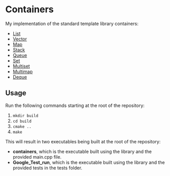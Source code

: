 # Containers
My implementation of the standard template library containers:
- [List](https://www.cplusplus.com/reference/list/list/)
- [Vector](https://www.cplusplus.com/reference/vector/vector/)
- [Map](https://www.cplusplus.com/reference/map/map/)
- [Stack](https://www.cplusplus.com/reference/stack/stack/)
- [Queue](https://www.cplusplus.com/reference/queue/queue/)
- [Set](https://www.cplusplus.com/reference/set/set/)
- [Multiset](https://www.cplusplus.com/reference/set/multiset/)
- [Multimap](https://www.cplusplus.com/reference/map/multimap/)
- [Deque](https://www.cplusplus.com/reference/deque/deque/)

## Usage
Run the following commands starting at the root of the repository:
1. `mkdir build`
2. `cd build`
3. `cmake ..`
4. `make`

This will result in two executables being built at the root of the repository:
- **containers**, which is the executable built using the library and the provided main.cpp file.
- **Google_Test_run**, which is the executable built using the library and the provided tests in the tests folder.